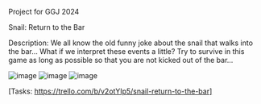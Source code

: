 Project for GGJ 2024

Snail: Return to the Bar

Description: We all know the old funny joke about the snail that walks into the bar... What if we interpret these events a little? Try to survive in this game as long as possible so that you are not kicked out of the bar...

![image](https://github.com/KyryloHolubeiko/Snail-Return-to-the-Bar/assets/65955302/592b30b5-1c2e-446f-8965-d0e0439257d5)
![image](https://github.com/KyryloHolubeiko/Snail-Return-to-the-Bar/assets/65955302/35067c0e-f179-4c80-ba95-c1ca13850c4b)
![image](https://github.com/KyryloHolubeiko/Snail-Return-to-the-Bar/assets/65955302/0970cdc9-f42b-42c8-8a06-c5108f867aad)

[Tasks: https://trello.com/b/v2otYIp5/snail-return-to-the-bar]

